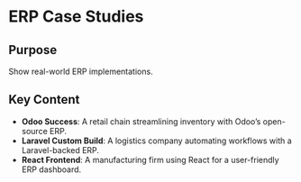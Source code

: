# ERP Case Studies

## Purpose  
Show real-world ERP implementations.

## Key Content  
- **Odoo Success**: A retail chain streamlining inventory with Odoo’s open-source ERP.  
- **Laravel Custom Build**: A logistics company automating workflows with a Laravel-backed ERP.  
- **React Frontend**: A manufacturing firm using React for a user-friendly ERP dashboard.  